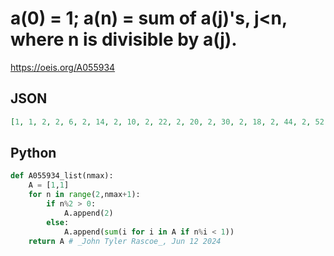 # a\(0\) \= 1; a\(n\) \= sum of a\(j\)'s, j<n, where n is divisible by a\(j\)\.
https://oeis.org/A055934
## JSON
```JSON
[1, 1, 2, 2, 6, 2, 14, 2, 10, 2, 22, 2, 20, 2, 30, 2, 18, 2, 44, 2, 52, 2, 46, 2, 32, 2, 28, 2, 72, 2, 78, 2, 66, 2, 36, 2, 98, 2, 40, 2, 112, 2, 64, 2, 112, 2, 94, 2, 56, 2, 62, 2, 106, 2, 80, 2, 156, 2, 60, 2, 188, 2, 126, 2, 162, 2, 162, 2, 70, 2, 166, 2, 206, 2, 76, 2, 154, 2, 164, 2]
```
## Python
```Python
def A055934_list(nmax):
    A = [1,1]
    for n in range(2,nmax+1):
        if n%2 > 0:
            A.append(2)
        else:
            A.append(sum(i for i in A if n%i < 1))
    return A # _John Tyler Rascoe_, Jun 12 2024
```
